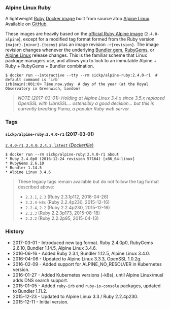 ### Alpine Linux Ruby

A lightweight [Ruby][ruby] [Docker image][dockerhub_project] built from source atop [Alpine Linux][alpine]. Available on [GitHub][github_project].

These images are heavily based on the [official Ruby Alpine image](official_ruby) (`2.4.0-alpine`), except for a modified tag format formed from the Ruby version `{major}.{minor}.{teeny}` plus an image revision `-r{revision}`. The image revision changes whenever the underlying [Bundler gem](bundler), [RubyGems](rubygems), or [Alpine Linux](alpine) release changes. This is the familiar scheme that Linux package managers use, and allows you to lock to an immutable Alpine + Ruby + RubyGems + Bundler combination.

    $ docker run --interactive --tty --rm sickp/alpine-ruby:2.4.0-r1  # default command is `irb`
    irb(main):001:0> Time.now.yday  # day of the year (at the Royal Observatory in Greenwich, London)

> _NOTE (2017-03-01): Holding at Alpine Linux 3.4.x since 3.5.x replaced OpenSSL with LibreSSL... ostensibly a good decision... but this is currently breaking Puma, a popular Ruby web server._

### Tags

#### `sickp/alpine-ruby:2.4.0-r1` (2017-03-01)

[`2.4.0-r1`, `2.4.0`, `2.4`, `2`, `latest` (_Dockerfile_)](https://github.com/sickp/docker-alpine-ruby/tree/master/versions/2.4.0-r1/Dockerfile)

    $ docker run --rm sickp/alpine-ruby:2.4.0-r1 about
    * Ruby 2.4.0p0 (2016-12-24 revision 57164) [x86_64-linux]
    * RubyGems 2.6.10
    * Bundler 1.14.5
    * Alpine Linux 3.4.6

> These legacy tags remain available but do not follow the tag format described above:
>
> - `2.3.1`, `2.3` (Ruby 2.3.1p112, 2016-04-26)
> - `2.2.4-k8s` (Ruby 2.2.4p230, 2015-12-16)
> - `2.2.4`, `2.2` (Ruby 2.2.4p230, 2015-12-16)
> - `2.2.3` (Ruby 2.2.3p173, 2015-08-18)
> - `2.2.2` (Ruby 2.2.2p95, 2015-04-13)


### History

- 2017-03-01 - Introduced new tag format. Ruby 2.4.0p0, RubyGems 2.6.10, Bundler 1.14.5, Alpine Linux 3.4.6.
- 2016-06-16 - Added Ruby 2.3.1, Bundler 1.12.5, Alpine Linux 3.4.0.
- 2016-04-06 - Updated to Alpine Linux 3.3.3, OpenSSL 1.0.2g.
- 2016-02-09 - Added support for ALPINE_NO_RESOLVER in Kubernetes version.
- 2016-01-27 - Added Kubernetes versions (-k8s), until Alpine Linux/musl adds DNS search support.
- 2015-01-05 - Added `ruby-irb` and `ruby-io-console` packages, updated to Bundler 1.11.2.
- 2015-12-23 - Updated to Alpine Linux 3.3 / Ruby 2.2.4p230.
- 2015-12-11 - Initial version.

[alpine]:            https://alpinelinux.org
[bundler]:           https://bundler.io
[dockerhub_project]: https://hub.docker.com/r/sickp/alpine-ruby/
[dockerfile]:        https://github.com/sickp/docker-alpine-ruby/tree/master/versions/2.3.1/Dockerfile
[github_project]:    https://github.com/sickp/docker-alpine-ruby/
[official_ruby]:     https://store.docker.com/images/0f900dcb-7e32-45e4-b095-6dfa2f5b597b
[ruby]:              https://www.ruby-lang.org/
[rubygems]:          https://rubygems.org/pages/download
